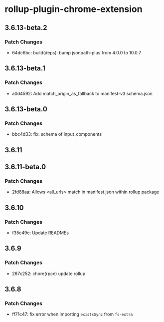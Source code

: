 # rollup-plugin-chrome-extension

## 3.6.13-beta.2

### Patch Changes

- 64dc6bc: build(deps): bump jsonpath-plus from 4.0.0 to 10.0.7

## 3.6.13-beta.1

### Patch Changes

- a0d4592: Add match_origin_as_fallback to manifest-v3.schema.json

## 3.6.13-beta.0

### Patch Changes

- bbc4d33: fix: schema of input_components

## 3.6.11

## 3.6.11-beta.0

### Patch Changes

- 2fd88aa: Allows <all_urls> match in manifest.json within rollup package

## 3.6.10

### Patch Changes

- f35c49e: Update READMEs

## 3.6.9

### Patch Changes

- 267c252: chore(rpce) update rollup

## 3.6.8

### Patch Changes

- ff71c47: fix error when importing `existsSync` from `fs-extra`
